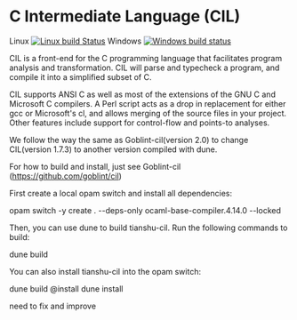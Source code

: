C Intermediate Language (CIL)
============================

Linux [![Linux build Status](https://travis-ci.org/cil-project/cil.svg?branch=develop)](https://travis-ci.org/cil-project/cil)
Windows [![Windows build status](https://ci.appveyor.com/api/projects/status/jtgf72r03jnge7jw/branch/develop?svg=true)](https://ci.appveyor.com/project/kerneis/cil/branch/develop)


CIL is a front-end for the C programming language that facilitates
program analysis and transformation. CIL will parse and typecheck a
program, and compile it into a simplified subset of C.

CIL supports ANSI C as well as most of the extensions of the GNU C and
Microsoft C compilers. A Perl script acts as a drop in replacement for
either gcc or Microsoft's cl, and allows merging of the source files in
your project. Other features include support for control-flow and
points-to analyses.

We  follow the way the same as Goblint-cil(version 2.0)  to change CIL(version 1.7.3) to another version compiled with dune.

For how to build and install, just see Goblint-cil (https://github.com/goblint/cil)

First create a local opam switch and install all dependencies:

opam switch -y create . --deps-only ocaml-base-compiler.4.14.0 --locked

Then, you can use dune to build tianshu-cil. Run the following commands to build:

dune build

You can also install tianshu-cil into the opam switch:

dune build @install
dune install


need to fix and improve